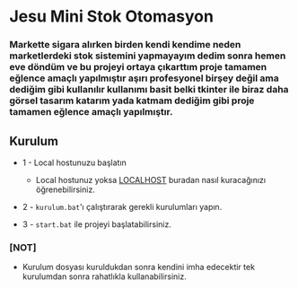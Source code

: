 # Jesu Mini Stok Otomasyon

### Markette sigara alırken birden kendi kendime neden marketlerdeki stok sistemini yapmayayım dedim sonra hemen eve döndüm ve bu projeyi ortaya çıkarttım proje tamamen eğlence amaçlı yapılmıştır aşırı profesyonel birşey değil ama dediğim gibi kullanılır kullanımı basit belki tkinter ile biraz daha görsel tasarım katarım yada katmam dediğim gibi proje tamamen eğlence amaçlı yapılmıştır.


## Kurulum
* 1 - Local hostunuzu başlatın
    * Local hostunuz yoksa [LOCALHOST](https://www.youtube.com/watch?v=7C8Eb2VwTME) buradan nasıl kuracağınızı öğrenebilirsiniz.

* 2 - `kurulum.bat`'ı çalıştırarak gerekli kurulumları yapın.
* 3 - `start.bat` ile projeyi başlatabilirsiniz.



### [NOT]
* Kurulum dosyası kuruldukdan sonra kendini imha edecektir tek kurulumdan sonra rahatlıkla kullanabilirsiniz.



